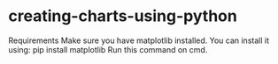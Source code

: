 # creating-charts-using-python
 Requirements
Make sure you have matplotlib installed. You can install it using:
pip install matplotlib
Run this command on cmd.
